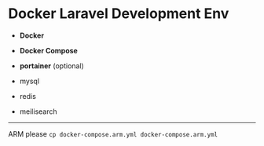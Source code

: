 # Docker Laravel Development Env

- **Docker**

- **Docker Compose**

- **portainer** (optional) 

- mysql

- redis

- meilisearch

---

ARM please `cp docker-compose.arm.yml docker-compose.arm.yml`
